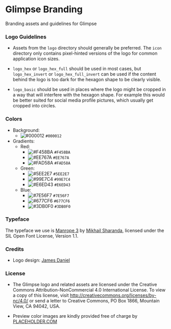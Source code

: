# Glimpse Branding

Branding assets and guidelines for Glimpse

### Logo Guidelines

* Assets from the `logo` directory should generally be preferred. The `icon` directory only contains pixel-hinted versions of the logo for common application icon sizes.

* `logo_hex` or `logo_hex_full` should be used in most cases, but `logo_hex_invert` or `logo_hex_full_invert` can be used if the content behind the logo is too dark for the hexagon shape to be clearly visible. 

* `logo_basic` should be used in places where the logo might be cropped in a way that will interfere with the hexagon shape. For example this would be better suited for social media profile pictures, which usually get cropped into circles.

### Colors

* Background:
	* ![#000012](https://placehold.it/15/000012/000000?text=+) `#000012`
* Gradients: 
	* Red:
		- ![#F458BA](https://placehold.it/15/F458BA/000000?text=+) `#F458BA`
		- ![#EE767A](https://placehold.it/15/EE767A/000000?text=+) `#EE767A`
		- ![#FAD58A](https://placehold.it/15/FAD58A/000000?text=+) `#FAD58A`
	* Green:
		- ![#5EE2E7](https://placehold.it/15/5EE2E7/000000?text=+) `#5EE2E7`
		- ![#99E7C4](https://placehold.it/15/99E7C4/000000?text=+) `#99E7C4`
		- ![#E6ED43](https://placehold.it/15/E6ED43/000000?text=+) `#E6ED43`
	* Blue:
		- ![#7E56F7](https://placehold.it/15/7E56F7/000000?text=+) `#7E56F7`
		- ![#677CF6](https://placehold.it/15/677CF6/000000?text=+) `#677CF6`
		- ![#3DB0F0](https://placehold.it/15/3DB0F0/000000?text=+) `#3DB0F0`

### Typeface

The typeface we use is [Manrope 3](https://github.com/sharanda/manrope) by [Mikhail Sharanda](https://www.behance.net/gentme), licensed under the SIL Open Font License, Version 1.1. 

### Credits

* Logo design: [James Daniel](https://github.com/jaames)

### License
- The Glimpse logo and related assets are licensed under the Creative Commons Attribution-NonCommercial 4.0 International License. To view a copy of this license, visit http://creativecommons.org/licenses/by-nc/4.0/ or send a letter to Creative Commons, PO Box 1866, Mountain View, CA 94042, USA.

- Preview color images are kindly provided free of charge by [PLACEHOLDER.COM](https://placeholder.com/)
